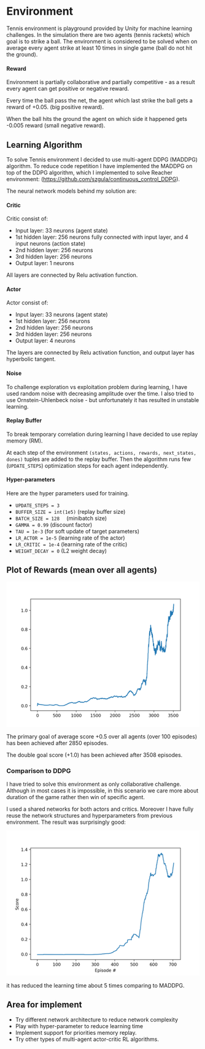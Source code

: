 # Environment 

Tennis environment is playground provided by Unity for machine learning challenges. In the simulation there are two agents (tennis rackets) which goal is to strike a ball. The environment is considered to be solved when on average every agent strike at least 10 times in single game (ball do not hit the ground).

#### Reward 
Environment is partially collaborative and partially competitive - as a result every agent can get positive or negative reward.

Every time the ball pass the net, the agent which last strike the ball gets a reward of +0.05. (big positive reward).

When the ball hits the ground the agent on which side it happened gets -0.005 reward (small negative reward).


## Learning Algorithm

To solve Tennis environment I decided to use multi-agent DDPG (MADDPG) algorithm. To reduce code repetition I have implemented the MADDPG on top of the DDPG algorithm, which I implemented to solve Reacher environment: (https://github.com/szgula/continuous_control_DDPG).

The neural network models behind my solution are:

#### Critic

Critic consist of:

* Input layer: 33 neurons (agent state)
* 1st hidden layer: 256 neurons fully connected with input layer, and 4 input neurons (action state)
* 2nd hidden layer: 256 neurons 
* 3rd hidden layer: 256 neurons 
* Output layer: 1 neurons

All layers are connected by Relu activation function.

#### Actor

Actor consist of:

* Input layer: 33 neurons (agent state)
* 1st hidden layer: 256 neurons 
* 2nd hidden layer: 256 neurons 
* 3rd hidden layer: 256 neurons 
* Output layer: 4 neurons

The layers are connected by Relu activation function, and output layer has hyperbolic tangent.
    
#### Noise
To challenge exploration vs exploitation problem during learning, I have used random noise with decreasing amplitude over the time. I also tried to use Ornstein-Uhlenbeck noise - but unfortunately it has resulted in unstable learning.

#### Replay Buffer
To break temporary correlation during learning I have decided to use replay memory (RM).

At each step of the environment `(states, actions, rewards, next_states, dones)` tuples are added to the replay buffer. Then the algorithm runs few (`UPDATE_STEPS`) optimization steps for each agent independently.
#### Hyper-parameters
Here are the hyper parameters used for training.

* `UPDATE_STEPS = 3`
* `BUFFER_SIZE = int(1e5)`  (replay buffer size)
* `BATCH_SIZE = 128  `      (minibatch size)
* `GAMMA = 0.99`            (discount factor)
* `TAU = 1e-3`              (for soft update of target parameters)
* `LR_ACTOR = 1e-5`         (learning rate of the actor)
* `LR_CRITIC = 1e-4`        (learning rate of the critic)
* `WEIGHT_DECAY = 0`        (L2 weight decay)

## Plot of Rewards (mean over all agents)
![](MADDPG_tenis.png)

The primary goal of average score +0.5 over all agents (over 100 episodes) has been achieved after 2850 episodes.

The double goal score (+1.0) has been achieved after 3508 episodes.

### Comparison to DDPG
I have tried to solve this environment as only collaborative challenge. Although in most cases it is impossible, in this scenario we care more about duration of the game rather then win of specific agent. 

I used a shared networks for both actors and critics. Moreover I have fully reuse the network structures and hyperparameters from previous environment.
The result was surprisingly good:

 ![](score_2.60_after_540.png)
 
 it has reduced the learning time about 5 times comparing to MADDPG.
 

## Area for implement 
* Try different network architecture to reduce network complexity
* Play with hyper-parameter to reduce learning time 
* Implement support for priorities memory replay.
* Try other types of multi-agent actor-critic RL algorithms.

 